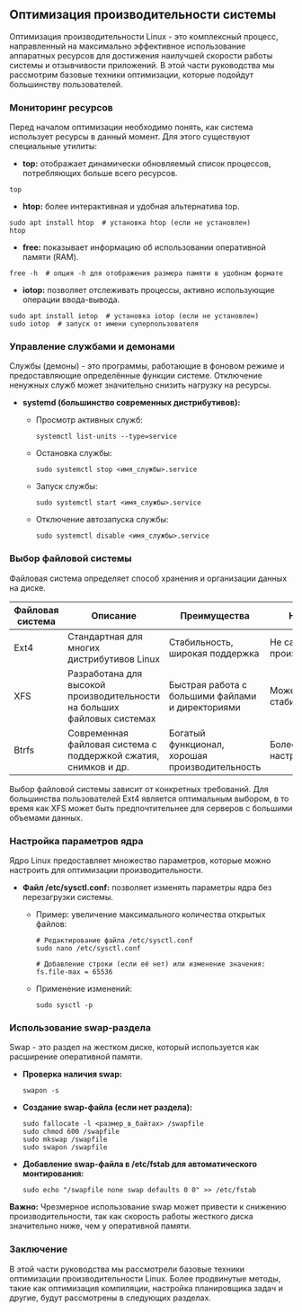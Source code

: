 ## Оптимизация производительности системы

Оптимизация производительности Linux - это комплексный процесс, направленный на максимально эффективное использование аппаратных ресурсов для достижения наилучшей скорости работы системы и отзывчивости приложений. В этой части руководства мы рассмотрим базовые техники оптимизации, которые подойдут большинству пользователей.

### Мониторинг ресурсов

Перед началом оптимизации необходимо понять, как система использует ресурсы в данный момент. Для этого существуют специальные утилиты:

* **top:**  отображает динамически обновляемый список процессов, потребляющих больше всего ресурсов.

```
top
```

* **htop:** более интерактивная и удобная альтернатива top.

```
sudo apt install htop  # установка htop (если не установлен)
htop
```

* **free:**  показывает информацию об использовании оперативной памяти (RAM).

```
free -h  # опция -h для отображения размера памяти в удобном формате
```

* **iotop:**  позволяет отслеживать процессы, активно использующие операции ввода-вывода.

```
sudo apt install iotop  # установка iotop (если не установлен)
sudo iotop  # запуск от имени суперпользователя
```

### Управление службами и демонами

Службы (демоны) - это программы, работающие в фоновом режиме и предоставляющие определённые функции системе.  Отключение ненужных служб может значительно снизить нагрузку на ресурсы.

* **systemd (большинство современных дистрибутивов):**

   * Просмотр активных служб:

     ```
     systemctl list-units --type=service
     ```

   * Остановка службы:

     ```
     sudo systemctl stop <имя_службы>.service
     ```

   * Запуск службы:

     ```
     sudo systemctl start <имя_службы>.service
     ```

   * Отключение автозапуска службы:

     ```
     sudo systemctl disable <имя_службы>.service
     ```

### Выбор файловой системы

Файловая система определяет способ хранения и организации данных на диске. 

| Файловая система | Описание | Преимущества | Недостатки |
|---|---|---|---|
| Ext4 | Стандартная для многих дистрибутивов Linux | Стабильность, широкая поддержка | Не самая высокая производительность |
| XFS | Разработана для высокой производительности на больших файловых системах | Быстрая работа с большими файлами и директориями | Может быть менее стабильна, чем Ext4 |
| Btrfs | Современная файловая система с поддержкой сжатия, снимков и др. | Богатый функционал, хорошая производительность |  Более сложная настройка |

Выбор файловой системы зависит от конкретных требований. Для большинства пользователей Ext4 является оптимальным выбором, в то время как XFS может быть предпочтительнее для серверов с большими объемами данных.

### Настройка параметров ядра

Ядро Linux предоставляет множество параметров, которые можно настроить для оптимизации производительности.  

* **Файл /etc/sysctl.conf:**  позволяет изменять параметры ядра без перезагрузки системы.

  * Пример: увеличение максимального количества открытых файлов:

    ```
    # Редактирование файла /etc/sysctl.conf
    sudo nano /etc/sysctl.conf

    # Добавление строки (если её нет) или изменение значения:
    fs.file-max = 65536
    ```

  * Применение изменений:

    ```
    sudo sysctl -p
    ```

### Использование swap-раздела

Swap - это раздел на жестком диске, который используется как расширение оперативной памяти.  

* **Проверка наличия swap:**

  ```
  swapon -s
  ```

* **Создание swap-файла (если нет раздела):**

  ```
  sudo fallocate -l <размер_в_байтах> /swapfile
  sudo chmod 600 /swapfile
  sudo mkswap /swapfile
  sudo swapon /swapfile
  ```

* **Добавление swap-файла в /etc/fstab для автоматического монтирования:**

  ```
  sudo echo "/swapfile none swap defaults 0 0" >> /etc/fstab
  ```

**Важно:**  Чрезмерное использование swap может привести к снижению производительности, так как скорость работы жесткого диска значительно ниже, чем у оперативной памяти.

### Заключение

В этой части руководства мы рассмотрели базовые техники оптимизации производительности Linux.  Более продвинутые методы, такие как оптимизация компиляции, настройка планировщика задач и другие, будут рассмотрены в следующих разделах. 
